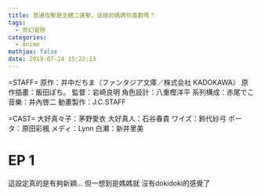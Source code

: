 ```yaml
---
title: 普通攻擊是全體二連擊，這樣的媽媽你喜歡嗎？
tags:
  - 奇幻冒險
categories:
  - Anime
mathjax: false
date: 2019-07-14 15:22:13
---
```


=STAFF=
原作：井中だちま（ファンタジア文庫／株式会社 KADOKAWA）
原作插畫：飯田ぽち。
監督：岩崎良明
角色設計：八重樫洋平
系列構成：赤尾でこ
音樂：井內啓二
動畫製作：J.C.STAFF

=CAST=
大好真々子：茅野愛衣
大好真人：石谷春貴
ワイズ：鈴代紗弓
ポータ：原田彩楓
メディ：Lynn
白瀬：新井里美
<!--more-->

# EP 1
這設定真的是有夠新穎...
但一想到是媽媽就 沒有dokidoki的感覺了
